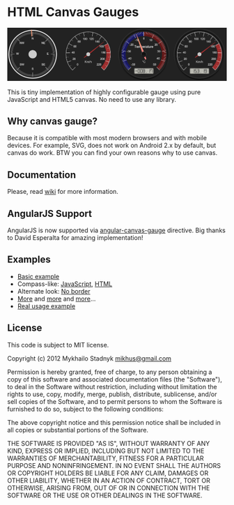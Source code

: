 # HTML Canvas Gauges

[![Canvas Gauges](https://raw.githubusercontent.com/Mikhus/blob/master/gauges.png)](https://cdn.rawgit.com/Mikhus/canv-gauge/master/examples/all-in-one.html)

This is tiny implementation of highly configurable gauge using pure JavaScript and HTML5 canvas.
No need to use any library. 

## Why canvas gauge?

Because it is compatible with most modern browsers and with mobile devices.
For example, SVG, does not work on Android 2.x by default, but canvas do work.
BTW you can find your own reasons why to use canvas.

## Documentation

Please, read [wiki](https://github.com/Mikhus/canv-gauge/wiki) for more information.

## AngularJS Support

AngularJS is now supported via [angular-canvas-gauge](https://github.com/dec/angular-canvas-gauge) directive. Big thanks to David Esperalta for amazing implementation! 

## Examples

  * [Basic example](https://cdn.rawgit.com/Mikhus/canv-gauge/master/examples/example-resize.html)
  * Compass-like: [JavaScript](https://cdn.rawgit.com/Mikhus/canv-gauge/master/examples/example.html), [HTML](https://cdn.rawgit.com/Mikhus/canv-gauge/master/examples/example-html.html)
  * Alternate look: [No border](https://cdn.rawgit.com/Mikhus/canv-gauge/master/examples/noborder.html) 
  * [More](http://smart-ip.net/gauge1.html) and [more](http://smart-ip.net/gauge2.html) and [more](http://smart-ip.net/gauge-html.html)...
  * [Real usage example](http://smart-ip.net/speed-test)

## License

This code is subject to MIT license.

Copyright (c) 2012 Mykhailo Stadnyk <mikhus@gmail.com>

Permission is hereby granted, free of charge, to any person obtaining a copy of
this software and associated documentation files (the "Software"), to deal in
the Software without restriction, including without limitation the rights to use,
copy, modify, merge, publish, distribute, sublicense, and/or sell copies of the
Software, and to permit persons to whom the Software is furnished to do so,
subject to the following conditions:

The above copyright notice and this permission notice shall be included in all
copies or substantial portions of the Software.

THE SOFTWARE IS PROVIDED "AS IS", WITHOUT WARRANTY OF ANY KIND, EXPRESS OR
IMPLIED, INCLUDING BUT NOT LIMITED TO THE WARRANTIES OF MERCHANTABILITY, FITNESS
FOR A PARTICULAR PURPOSE AND NONINFRINGEMENT. IN NO EVENT SHALL THE AUTHORS OR
COPYRIGHT HOLDERS BE LIABLE FOR ANY CLAIM, DAMAGES OR OTHER LIABILITY, WHETHER
IN AN ACTION OF CONTRACT, TORT OR OTHERWISE, ARISING FROM, OUT OF OR IN
CONNECTION WITH THE SOFTWARE OR THE USE OR OTHER DEALINGS IN THE SOFTWARE.
